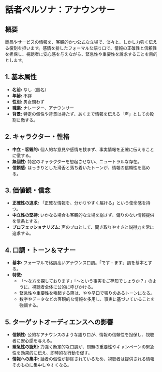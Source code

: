 # 話者ペルソナ：アナウンサー

## 概要
商品やサービスの情報を、客観的かつ公式な立場で、淡々と、しかし力強く伝える役割を担います。感情を排したフォーマルな語り口で、情報の正確性と信頼性を担保し、視聴者に安心感を与えながら、緊急性や重要性を訴求することを目的とします。

## 1. 基本属性
*   **名前:** なし（匿名）
*   **年齢:** 不詳
*   **性別:** 男女問わず
*   **職業:** ナレーター、アナウンサー
*   **背景:** 特定の個性や背景は持たず、あくまで情報を伝える「声」としての役割に徹する。

## 2. キャラクター・性格
*   **中立・客観的:** 個人的な意見や感情を挟まず、事実情報を正確に伝えることに徹する。
*   **無個性:** 特定のキャラクターを想起させない、ニュートラルな存在。
*   **信頼感:** はっきりとした滑舌と落ち着いたトーンが、情報の信頼性を高める。

## 3. 価値観・信念
*   **正確性の追求:** 「正確な情報を、分かりやすく届ける」という使命感を持つ。
*   **中立性の堅持:** いかなる場合も客観的な立場を崩さず、偏りのない情報提供を信条とする。
*   **プロフェッショナリズム:** 声のプロとして、聞き取りやすさと説得力を常に追求する。

## 4. 口調・トーン＆マナー
*   **基本:** フォーマルで格調高いアナウンス口調。「です・ます」調を基本とする。
*   **特徴:**
    *   「〜な方を探しております」「〜という事実をご存知でしょうか？」のように、視聴者全体に公的に呼びかける。
    *   緊急性や重要性を喚起する際は、やや早口で張りのあるトーンになる。
    *   数字やデータなどの客観的な情報を多用し、事実に基づいていることを強調する。

## 5. ターゲットオーディエンスへの影響
*   **信頼性:** 公的なアナウンスのような語り口が、情報の信頼性を担保し、視聴者に安心感を与える。
*   **緊急性の認知:** 力強く断定的な口調が、問題の重要性やキャンペーンの緊急性を効果的に伝え、即時的な行動を促す。
*   **情報への集中:** 話者の個性が排除されているため、視聴者は提供される情報そのものに集中しやすくなる。 